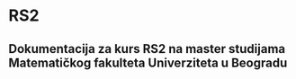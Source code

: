 # RS2

## Dokumentacija za kurs RS2 na master studijama Matematičkog fakulteta Univerziteta u Beogradu
